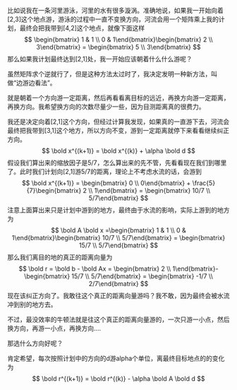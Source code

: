 比如说我在一条河里游泳，河里的水有很多漩涡。准确地说，如果我一开始向着[2,3]这个地点游，游泳的过程中一直不变换方向，河流会用一个矩阵乘上我的计划，最终会把我带到[4,2]这个地点，就像下面这样
$$
\begin{bmatrix} 1 & 1 \\ 0 & 1\end{bmatrix}\begin{bmatrix} 2 \\ 3\end{bmatrix} = \begin{bmatrix} 5 \\ 3\end{bmatrix}
$$
那么如果我计划最终达到[2,1]处，我一开始应该朝着什么什么游呢？

虽然矩阵求个逆就行了，但是这种方法太过时了，我决定发明一种新方法，叫做“边游边看法”。

就是朝着一个方向游一定距离，然后再看看离目标的远近，再换方向游一定距离，再换方向。我希望换方向的次数尽量少一些，因为目测距离真的很费力。

我还是决定向着[2,1]这个方向，但经过计算我发现，如果真的一直游下去，河流会最终把我带到[3,1]这个地方，所以方向不变，游到一定距离就停下来看看继续纠正方向。
$$
\bold x^{(k+1)} = \bold x^{(k)} + \alpha \bold d
$$
假设我们算出来的缩放因子是5/7，怎么算出来的先不管，先看看现在我们到哪里了。此时我们计划向[2,1]游5/7的距离，理论上不考虑水流的话，会游到
$$
\bold x^{(k+1)} = \begin{bmatrix} 0 \\ 0\end{bmatrix} + \frac{5}{7}\begin{bmatrix} 2 \\ 1\end{bmatrix} = \begin{bmatrix} 10/7 \\ 5/7\end{bmatrix}
$$
注意上面算出来只是计划中游到的地方，最终由于水流的影响，实际上游到的地方为
$$
\bold A \bold x =\begin{bmatrix} 1 & 1 \\ 0 & 1\end{bmatrix}\begin{bmatrix} 10/7 \\ 5/7\end{bmatrix} = \begin{bmatrix} 15/7 \\ 5/7\end{bmatrix}
$$
那么我们离目的地的真正的距离向量为
$$
\bold r = \bold b - \bold Ax = \begin{bmatrix} 2 \\ 1\end{bmatrix}- \begin{bmatrix} 15/7 \\ 5/7\end{bmatrix} = \begin{bmatrix} -1/7 \\ 2/7\end{bmatrix} 
$$
现在该纠正方向了。我敢往这个真正的距离向量游吗？我不敢，因为最终会被水流冲到别的地方去。

不过，最没效率的牛顿法就是往这个真正的距离向量游的，一次只游一小点，然后换方向，再游一小点，再换方向....

那选什么方向好呢？

肯定希望，每次按照计划中的方向的d游alpha个单位，离最终目标地点的的变化为
$$
\bold r^{(k+1)} = \bold r^{(k)} -  \alpha \bold A \bold d
$$

